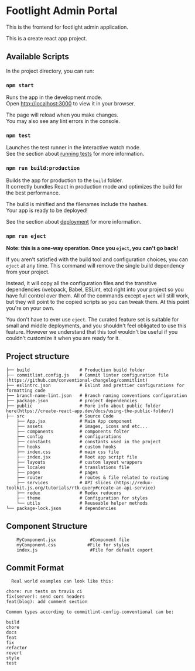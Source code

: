 # Footlight Admin Portal

This is the frontend for footlight admin application.

This is a create react app project.

## Available Scripts

In the project directory, you can run:

### `npm start`

Runs the app in the development mode.\
Open [http://localhost:3000](http://localhost:3000) to view it in your browser.

The page will reload when you make changes.\
You may also see any lint errors in the console.

### `npm test`

Launches the test runner in the interactive watch mode.\
See the section about [running tests](https://facebook.github.io/create-react-app/docs/running-tests) for more information.

### `npm run build:production`

Builds the app for production to the `build` folder.\
It correctly bundles React in production mode and optimizes the build for the best performance.

The build is minified and the filenames include the hashes.\
Your app is ready to be deployed!

See the section about [deployment](https://facebook.github.io/create-react-app/docs/deployment) for more information.

### `npm run eject`

**Note: this is a one-way operation. Once you `eject`, you can't go back!**

If you aren't satisfied with the build tool and configuration choices, you can `eject` at any time. This command will remove the single build dependency from your project.

Instead, it will copy all the configuration files and the transitive dependencies (webpack, Babel, ESLint, etc) right into your project so you have full control over them. All of the commands except `eject` will still work, but they will point to the copied scripts so you can tweak them. At this point you're on your own.

You don't have to ever use `eject`. The curated feature set is suitable for small and middle deployments, and you shouldn't feel obligated to use this feature. However we understand that this tool wouldn't be useful if you couldn't customize it when you are ready for it.

## Project structure

```
├── build                   # Production build folder
├── commitlint.config.js    # Commit linter configuration file (https://github.com/conventional-changelog/commitlint)
├── eslintrc.json           # Eslint and prettier configurations for formatting code
├── branch-name-lint.json   # Branch naming conventions configuration
├── package.json            # project dependencies
├── public                  # More info about public folder here(https://create-react-app.dev/docs/using-the-public-folder/)
├── src                     # Source Code
	├── App.jsx             # Main App component
	├── assets              # images, icons and etc...
	├── components          # components folter
	├── config              # configurations
    ├── constants           # constants used in the project
	├── hooks               # custom hooks
	├── index.css           # main css file
	├── index.jsx           # Root app script file
	├── layouts             # custom layout wrappers
	├── locales             # translations file
	├── pages               # pages
	├── router              # routes & file related to routing
	├── services            # API slices (https://redux-toolkit.js.org/tutorials/rtk-query#create-an-api-service)
	├── redux               # Redux reducers
	├── theme               # Configuration for styles
	└── utils               # Reuseable helper methods
└── package-lock.json       # dependencies

```

## Component Structure

```
    MyComponent.jsx             #Component file
    myComponent.css            #File for styles
    index.js                    #File for default export
```

## Commit Format

```
  Real world examples can look like this:

chore: run tests on travis ci
fix(server): send cors headers
feat(blog): add comment section

Common types according to commitlint-config-conventional can be:

build
chore
docs
feat
fix
refactor
revert
style
test
```
